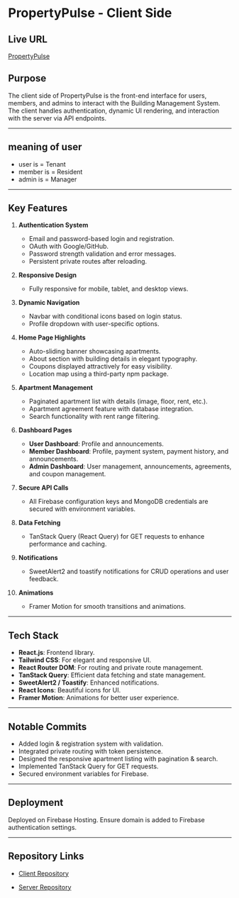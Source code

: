 # PropertyPulse - Client Side  

## Live URL  
[PropertyPulse](https://propertys-pulse.web.app/)  

## Purpose  
The client side of PropertyPulse is the front-end interface for users, members, and admins to interact with the Building Management System. The client handles authentication, dynamic UI rendering, and interaction with the server via API endpoints.  

---

## meaning of user 

 - user is = Tenant
 - member is = Resident
 - admin is = Manager

---

## Key Features  

1. **Authentication System**  
   - Email and password-based login and registration.  
   - OAuth with Google/GitHub.  
   - Password strength validation and error messages.  
   - Persistent private routes after reloading.  

2. **Responsive Design**  
   - Fully responsive for mobile, tablet, and desktop views.  

3. **Dynamic Navigation**  
   - Navbar with conditional icons based on login status.  
   - Profile dropdown with user-specific options.  

4. **Home Page Highlights**  
   - Auto-sliding banner showcasing apartments.  
   - About section with building details in elegant typography.  
   - Coupons displayed attractively for easy visibility.  
   - Location map using a third-party npm package.  

5. **Apartment Management**  
   - Paginated apartment list with details (image, floor, rent, etc.).  
   - Apartment agreement feature with database integration.  
   - Search functionality with rent range filtering.  

6. **Dashboard Pages**  
   - **User Dashboard**: Profile and announcements.  
   - **Member Dashboard**: Profile, payment system, payment history, and announcements.  
   - **Admin Dashboard**: User management, announcements, agreements, and coupon management.  

7. **Secure API Calls**  
   - All Firebase configuration keys and MongoDB credentials are secured with environment variables.  

8. **Data Fetching**  
   - TanStack Query (React Query) for GET requests to enhance performance and caching.  

9. **Notifications**  
   - SweetAlert2 and toastify notifications for CRUD operations and user feedback.  

10. **Animations**  
    - Framer Motion for smooth transitions and animations.  

---

## Tech Stack  

- **React.js**: Frontend library.  
- **Tailwind CSS**: For elegant and responsive UI.  
- **React Router DOM**: For routing and private route management.  
- **TanStack Query**: Efficient data fetching and state management.  
- **SweetAlert2 / Toastify**: Enhanced notifications.  
- **React Icons**: Beautiful icons for UI.  
- **Framer Motion**: Animations for better user experience.  

---

## Notable Commits  

- Added login & registration system with validation.  
- Integrated private routing with token persistence.  
- Designed the responsive apartment listing with pagination & search.  
- Implemented TanStack Query for GET requests.  
- Secured environment variables for Firebase.  

---

## Deployment  
Deployed on Firebase Hosting. Ensure domain is added to Firebase authentication settings.  

---

## Repository Links  
- [Client Repository](https://github.com/Programming-Hero-Web-Course4/b10a12-client-side-rohan26ir.git)

- [Server Repository](https://github.com/Programming-Hero-Web-Course4/b10a12-server-side-rohan26ir.git)
